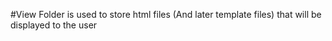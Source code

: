 #View Folder is used to store html files (And later template files) that will be displayed to the user

